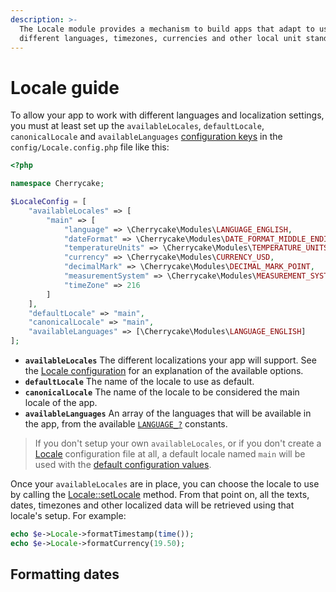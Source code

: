 ```yaml
---
description: >-
  The Locale module provides a mechanism to build apps that adapt to users using
  different languages, timezones, currencies and other local unit standards.
---
```


# Locale guide

To allow your app to work with different languages and localization settings, you must at least set up the `availableLocales`, `defaultLocale`, `canonicalLocale` and `availableLanguages` [configuration keys](../../reference/core-modules/locale/#configuration) in the `config/Locale.config.php` file like this:

```php
<?php

namespace Cherrycake;

$LocaleConfig = [
	"availableLocales" => [
		"main" => [
			"language" => \Cherrycake\Modules\LANGUAGE_ENGLISH,
			"dateFormat" => \Cherrycake\Modules\DATE_FORMAT_MIDDLE_ENDIAN,
			"temperatureUnits" => \Cherrycake\Modules\TEMPERATURE_UNITS_FAHRENHEIT,
			"currency" => \Cherrycake\Modules\CURRENCY_USD,
			"decimalMark" => \Cherrycake\Modules\DECIMAL_MARK_POINT,
			"measurementSystem" => \Cherrycake\Modules\MEASUREMENT_SYSTEM_IMPERIAL,
			"timeZone" => 216
		]
	],
	"defaultLocale" => "main",
	"canonicalLocale" => "main",
	"availableLanguages" => [\Cherrycake\Modules\LANGUAGE_ENGLISH]
];
```

* **`availableLocales`** The different localizations your app will support. See the [Locale configuration](../../reference/core-modules/locale/#configuration) for an explanation of the available options.
* **`defaultLocale`** The name of the locale to use as default.
* **`canonicalLocale`** The name of the locale to be considered the main locale of the app.
* **`availableLanguages`** An array of the languages that will be available in the app, from the available [`LANGUAGE_?`](../../reference/core-modules/locale/#constants) constants.

> If you don't setup your own `availableLocales`, or if you don't create a [Locale](../../reference/core-modules/locale/) configuration file at all,  a default locale named `main` will be used with the [default configuration values](../../reference/core-modules/locale/#configuration).

Once your `availableLocales` are in place, you can choose the locale to use by calling the [Locale::setLocale](../../reference/core-modules/locale/locale-methods.md#setlocale-localename) method. From that point on, all the texts, dates, timezones and other localized data will be retrieved using that locale's setup. For example:

```php
echo $e->Locale->formatTimestamp(time());
echo $e->Locale->formatCurrency(19.50);
```



## Formatting dates





